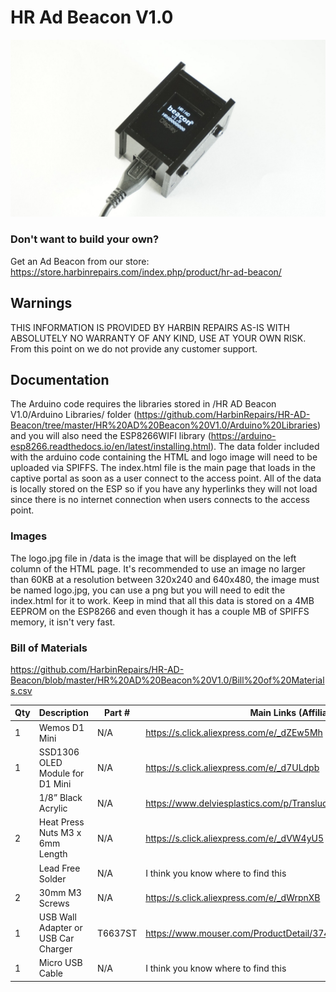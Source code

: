# HR Ad Beacon V1.0

![beacon](HR%20AD%20Beacon%20V1.0/images/beacon.jpg)

### Don't want to build your own?
Get an Ad Beacon from our store: https://store.harbinrepairs.com/index.php/product/hr-ad-beacon/

## Warnings
THIS INFORMATION IS PROVIDED BY HARBIN REPAIRS AS-IS WITH ABSOLUTELY NO WARRANTY OF ANY KIND, USE AT YOUR OWN RISK. From this point on we do not provide any customer support.

## Documentation
The Arduino code requires the libraries stored in /HR AD Beacon V1.0/Arduino Libraries/ folder (https://github.com/HarbinRepairs/HR-AD-Beacon/tree/master/HR%20AD%20Beacon%20V1.0/Arduino%20Libraries) and you will also need the ESP8266WIFI library (https://arduino-esp8266.readthedocs.io/en/latest/installing.html). The data folder included with the arduino code containing the HTML and logo image will need to be uploaded via SPIFFS. The index.html file is the main page that loads in the captive portal as soon as a user connect to the access point. All of the data is locally stored on the ESP so if you have any hyperlinks they will not load since there is no internet connection when users connects to the access point.

### Images
The logo.jpg file in /data is the image that will be displayed on the left column of the HTML page. It's recommended to use an image no larger than 60KB at a resolution between 320x240 and 640x480, the image must be named logo.jpg, you can use a png but you will need to edit the index.html for it to work. Keep in mind that all this data is stored on a 4MB EEPROM on the ESP8266 and even though it has a couple MB of SPIFFS memory, it isn't very fast.

### Bill of Materials

https://github.com/HarbinRepairs/HR-AD-Beacon/blob/master/HR%20AD%20Beacon%20V1.0/Bill%20of%20Materials.csv

|Qty|Description                        |Part # |Main Links (Affiliate)                                               |eBay Links (Affiliate) |Amazon Links (Affiliate)|
|---|-----------------------------------|-------|---------------------------------------------------------------------|-----------------------|------------------------|
|1  |Wemos D1 Mini                      |N/A    |https://s.click.aliexpress.com/e/_dZEw5Mh                            |https://ebay.to/2Iy7eYR|https://amzn.to/2TSPsEM |
|1  |SSD1306 OLED Module for D1 Mini    |N/A    |https://s.click.aliexpress.com/e/_d7ULdpb                            |https://ebay.to/2TMCAQM|https://amzn.to/39GyPmI |
|   |1/8” Black Acrylic                 |N/A    |https://www.delviesplastics.com/p/Translucent_Cast_Acrylic_Sheet.html|N/A                    |N/A                     |
|2  |Heat Press Nuts M3 x 6mm Length    |N/A    |https://s.click.aliexpress.com/e/_dVW4yU5                            |https://ebay.to/2xmEYWM|https://amzn.to/2TSPDQs |
|   |Lead Free Solder                   |N/A    |I think you know where to find this                                  |N/A                    |N/A                     |
|2  |30mm M3 Screws                     |N/A    |https://s.click.aliexpress.com/e/_dWrpnXB                            |https://ebay.to/2xel7c7|https://amzn.to/38yDvcR |
|1  |USB Wall Adapter or USB Car Charger|T6637ST|https://www.mouser.com/ProductDetail/374-T6637ST                     |N/A                    |N/A                     |
|1  |Micro USB Cable                    |N/A    |I think you know where to find this                                  |https://ebay.to/2TyEFk5|N/A                     |
